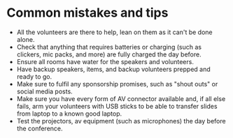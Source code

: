 # Common mistakes and tips

- All the volunteers are there to help, lean on them as it can't be done alone.
- Check that anything that requires batteries or charging (such as clickers, mic packs, and more) are fully charged the day before.
- Ensure all rooms have water for the speakers and volunteers.
- Have backup speakers, items, and backup volunteers prepped and ready to go.
- Make sure to fulfil any sponsorship promises, such as "shout outs" or social media posts.
- Make sure you have every form of AV connector available and, if all else fails, arm your volunteers with USB sticks to be able to transfer slides from laptop to a known good laptop.
- Test the projectors, av equipment (such as microphones) the day before the conference.